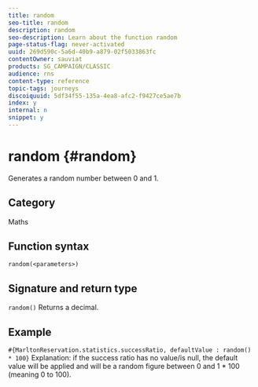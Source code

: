 ```yaml
---
title: random
seo-title: random
description: random
seo-description: Learn about the function random
page-status-flag: never-activated
uuid: 269d590c-5a6d-40b9-a879-02f5033863fc
contentOwner: sauviat
products: SG_CAMPAIGN/CLASSIC
audience: rns
content-type: reference
topic-tags: journeys
discoiquuid: 5df34f55-135a-4ea8-afc2-f9427ce5ae7b
index: y
internal: n
snippet: y
---
```


# random {#random}

Generates a random number between 0 and 1.

## Category

Maths

## Function syntax

`random(<parameters>)`

## Signature and return type

`random()`
Returns a decimal.

## Example

`#{MarltonReservation.statistics.successRatio, defaultValue : random() * 100}`
Explanation: if the success ratio has no value/is null, the default value will be applied and will be a random figure between 0 and 1 * 100 (meaning 0 to 100).
